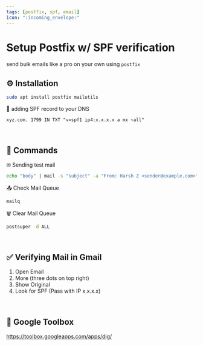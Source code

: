 ```yaml
---
tags: [postfix, spf, email]
icon: ":incoming_envelope:"
---
```


# Setup Postfix w/ SPF verification

send bulk emails like a pro on your own using `postfix`

## ⚙ Installation

```bash
sudo apt install postfix mailutils
```

📝 adding SPF record to your DNS

```text
xyz.com. 1799 IN TXT "v=spf1 ip4:x.x.x.x a mx ~all"
```

<!--email_off-->

&nbsp;

## 🔧 Commands

✉ Sending test mail

```bash
echo "body" | mail -s "subject" -a "From: Harsh Z <sender@example.com>" receiver@example.com
```

📤 Check Mail Queue

```bash
mailq
```

🗑 Clear Mail Queue

```bash
postsuper -d ALL
```

&nbsp;

## ✅ Verifying Mail in Gmail

1. Open Email
2. More (three dots on top right)
3. Show Original
4. Look for SPF (Pass with IP x.x.x.x)

&nbsp;

## 🧰 Google Toolbox

https://toolbox.googleapps.com/apps/dig/

<!--/email_off-->